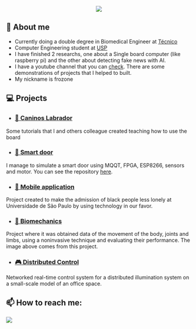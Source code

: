 <p align="center">
<img src="https://user-images.githubusercontent.com/51465482/235363802-f039c0a5-ee9b-4649-aec8-ebfe7c35bf3a.gif" />
</p>

## 🦆 About me
- Currently doing a double degree in Biomedical Engineer at <a href="https://tecnico.ulisboa.pt/pt/">Técnico</a> 
- Computer Engineering student at <a href="https://www5.usp.br/">USP</a>
- I have finished 2 researchs, one about a Single board computer (like raspberry pi) and the other about detecting fake news with AI.
- I have a youtube channel that you can [check](https://www.youtube.com/@guilhermefrancisco1956/videos). There are some demonstrations of projects that I helped to built.
- My nickname is frozone


## 💻 Projects
-  ### [🐶 Caninos Labrador](https://caninosloucos.blogspot.com/)

Some tutorials that I and others colleague created teaching how to use the board

- ### [📡 Smart door](https://www.youtube.com/watch?v=DjJHu_2_ido)

 I manage to simulate a smart door using MQQT, FPGA, ESP8266, sensors and motor. You can see the repository [here](https://github.com/guilherme-francisco/Lab-DigII/tree/master).

- ### [📱 Mobile application](https://play.google.com/store/apps/details?id=com.app_ods.exusp)

Project created to make the admission of black people less lonely at Universidade de São Paulo by using technology in our favor.

- ### [🦾 Biomechanics](https://github.com/mhteixeira/biomechanics-assignments)
Project where it was obtained data of the movement of the body, joints and limbs, using a noninvasive technique and evaluating their performance. The image above comes from this project.

- ### [🎮 Distributed Control](https://github.com/mhteixeira/distributed_control_assignments)

Networked real-time control system for a distributed illumination system on a small-scale model of an office space.

## 📫 How to reach me:
<a href='https://www.linkedin.com/in/guilhermemfran/'><img src='https://img.shields.io/badge/Guilherme%20Francisco-0077B5?style=for-the-badge&logo=linkedin&logoColor=white' /></a>

<!--
**guilherme-francisco/guilherme-francisco** is a ✨ _special_ ✨ repository because its `README.md` (this file) appears on your GitHub profile.

Here are some ideas to get you started:

- 🔭 I’m currently working on ...
- 🌱 I’m currently learning ...
- 👯 I’m looking to collaborate on ...
- 🤔 I’m looking for help with ...
- 💬 Ask me about ...
- 📫 How to reach me: ...
- 😄 Pronouns: ...
- ⚡ Fun fact: ...
-->
